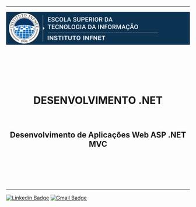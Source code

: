 
---  

![Infnet logo](https://github.com/franciscocamellon/.netDevelopment_WebASPNETMvcWebAPI/blob/master/assets/infnet-banner.svg)  

<p><br></p>
<p><br></p>
<p><br></p>
<h1 align="center"> DESENVOLVIMENTO .NET</h1>

<p><br></p>
<h2 align="center"> Desenvolvimento de Aplicações Web ASP .NET MVC</h2>
<p><br></p>
<p><br></p>
<p><br></p>




---
[![Linkedin Badge](https://img.shields.io/badge/-Francisco-blue?style=flat-square&logo=Linkedin&logoColor=white&link=www.linkedin.com/in/franciscocamellon/)](www.linkedin.com/in/franciscocamellon/)  [![Gmail Badge](https://img.shields.io/badge/-franciscocamellon@gmail.com-c14438?style=flat-square&logo=Gmail&logoColor=white&link=mailto:franciscocamellon@gmail.com)](mailto:franciscocamellon@gmail.com)


